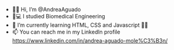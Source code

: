 -  👋😊 Hi, I’m @AndreaAguado 
- 🧬💻 I studied Biomedical Engineering 
- 🌱 I’m currently learning HTML, CSS and Javascript  👩‍💻
- 📫 You can reach me in my LinkedIn profile https://www.linkedin.com/in/andrea-aguado-mole%C3%B3n/

<!---
AndreaAguado/AndreaAguado is a ✨ special ✨ repository because its `README.md` (this file) appears on your GitHub profile.
You can click the Preview link to take a look at your changes.
--->
